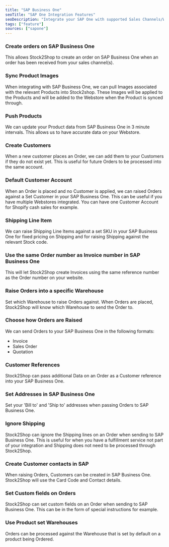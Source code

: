 ```yaml
---
title: "SAP Business One"
seoTitle: "SAP One Integration Features"
seoDescription: "Integrate your SAP One with supported Sales Channels/Webstores through Stock2Shop"
tags: ["feature"]
sources: ["sapone"]
---
```


<!-- ***NOT IN USE***

Apifact:

get_images_limit
get_order
get_product
get_products_limit
param_ignore_shipping_warehouse_code
param_skip_image_hash
param_test
param_use_customer_address
param_user_field_customer_
queue_fetch_images
tunnel_host
tunnel_password
tunnel_username

---------
SAP One:

param_object_code
param_limit
param_currency
param_card_name

-->

<!-- create_order -->
### Create orders on SAP Business One
This allows Stock2Shop to create an order on SAP Business One when
an order has been received from your sales channel(s).

<!-- get_images -->
### Sync Product Images
When integrating with SAP Business One, we can pull Images associated with the relevant Products into Stock2shop.
These Images will be applied to the Products and will be added to the Webstore when the Product is synced through.

<!-- get_products -->
### Push Products
We can update your Product data from SAP Business One in 3 minute intervals. This allows us to have accurate data on your 
Webstore.

<!-- param_create_customer_enabled -->
### Create Customers
When a new customer places an Order, we can add them to your Customers if they do not exist yet.
This is useful for future Orders to be processed into the same account.

<!-- param_default_customer_code -->
### Default Customer Account
When an Order is placed and no Customer is applied, we can raised Orders against a Set Customer in your SAP Business One.
This can be useful if you have multiple Webstores integrated. 
You can have one Customer Account for Shopify cash sales for example.

<!-- param_shipping_code -->
### Shipping Line Item
We can raise Shipping Line Items against a set SKU in your SAP Business One for fixed pricing on Shipping and for raising 
Shipping against the relevant Stock code.

<!-- param_use_channel_order_code -->
### Use the same Order number as Invoice number in SAP Business One
This will let Stock2Shop create Invoices using the same reference number as the Order number on your website.

<!-- END OF APIFACT-->

<!-- param_warehouse_code -->
### Raise Orders into a specific Warehouse
Set which Warehouse to raise Orders against. When Orders are placed, Stock2Shop will know which Warehouse to send the Order to.

<!-- param_order_document_type -->
### Choose how Orders are Raised
We can send Orders to your SAP Business One in the following formats:

- Invoice
- Sales Order
- Quotation

<!-- param_customer_reference -->
### Customer References
Stock2Shop can pass additional Data on an Order as a Customer reference into your SAP Business One.

<!-- 
param_address
param_address2 
-->
### Set Addresses in SAP Business One
Set your 'Bill to' and 'Ship to' addresses when passing Orders to SAP Business One.

<!-- param_ignore_shipping -->
### Ignore Shipping
Stock2Shop can ignore the Shipping lines on an Order when sending to SAP Business One. 
This is useful for when you have a fulfillment service not part of your integration and Shipping does not need to be processed through Stock2Shop.

<!-- param_contact_source_customer -->
### Create Customer contacts in SAP
When raising Orders, Customers can be created in SAP Business One. Stock2Shop will use the Card Code and Contact details.

<!-- param_user_field_order_[x] -->
### Set Custom fields on Orders
Stock2Shop can set custom fields on an Order when sending to SAP Business One. This can be in the form of special instructions for example.

<!-- param_use_product_warehouse_code -->
### Use Product set Warehouses
Orders can be processed against the Warehouse that is set by default on a product being Ordered.